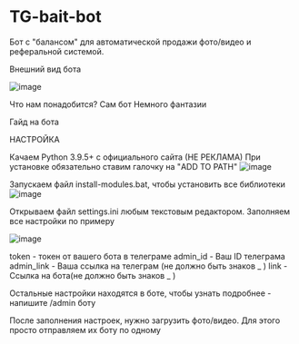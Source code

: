 # TG-bait-bot

Бот с "балансом" для автоматической продажи фото/видео и реферальной системой.

Внешний вид бота

![image](https://user-images.githubusercontent.com/108902105/177957042-8f919360-a8de-45b8-8edd-a80989783005.png)

Что нам понадобится?
Сам бот
Немного фантазии

Гайд на бота

НАСТРОЙКА

Качаем Python 3.9.5+ с официального сайта (НЕ РЕКЛАМА)
При установке обязательно ставим галочку на "ADD TO PATH"
![image](https://user-images.githubusercontent.com/108902105/202647630-8b71a4e3-29e8-4a3d-96a2-228e7f0d380a.png)

Запускаем файл install-modules.bat, чтобы установить все библиотеки
![image](https://user-images.githubusercontent.com/108902105/202647645-94783ed0-77c2-4514-94ed-a19e86e20bab.png)

Открываем файл settings.ini любым текстовым редактором. Заполняем все настройки по примеру

![image](https://user-images.githubusercontent.com/108902105/202647650-fc373b69-f45f-4cca-9e5d-025439f5e1d4.png)

token - токен от вашего бота в телеграме
admin_id - Ваш ID телеграма
admin_link - Ваша ссылка на телеграм (не должно быть знаков _ )
link - Ссылка на бота(не должно быть знаков _ )

Остальные настройки находятся в боте, чтобы узнать подробнее - напишите /admin боту

После заполнения настроек, нужно загрузить фото/видео. Для этого просто отправляем их боту по одному
